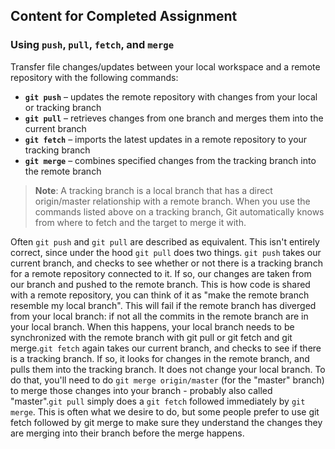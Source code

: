 ## Content for Completed Assignment

### Using <code>push</code>, <code>pull</code>, <code>fetch</code>, and <code>merge</code>

Transfer file changes/updates between your local workspace and a remote repository with the following commands:

- **`git push`** – updates the remote repository with changes from your local or tracking branch
- **`git pull`** – retrieves changes from one branch and merges them into the current branch
- **`git fetch`** – imports the latest updates in a remote repository to your tracking branch
- **`git merge`** – combines specified changes from the tracking branch into the remote branch

> **Note**: A tracking branch is a local branch that has a direct origin/master relationship with a remote branch. When you use the commands listed above on a tracking branch, Git automatically knows from where to fetch and the target to merge it with.

Often `git push` and `git pull` are described as equivalent. This isn't entirely correct, since under the hood `git pull` does two things. `git push` takes our current branch, and checks to see whether or not there is a tracking branch for a remote repository connected to it. If so, our changes are taken from our branch and pushed to the remote branch. This is how code is shared with a remote repository, you can think of it as "make the remote branch resemble my local branch". This will fail if the remote branch has diverged from your local branch: if not all the commits in the remote branch are in your local branch. When this happens, your local branch needs to be synchronized with the remote branch with git pull or git fetch and git merge.`git fetch` again takes our current branch, and checks to see if there is a tracking branch. If so, it looks for changes in the remote branch, and pulls them into the tracking branch. It does not change your local branch. To do that, you'll need to do `git merge origin/master` (for the "master" branch) to merge those changes into your branch - probably also called "master".`git pull` simply does a `git fetch` followed immediately by `git merge`. This is often what we desire to do, but some people prefer to use git fetch followed by git merge to make sure they understand the changes they are merging into their branch before the merge happens.
